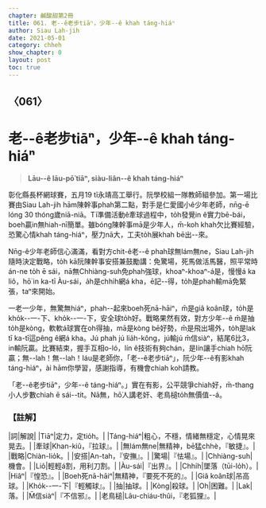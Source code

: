 ```yaml
---
chapter: 鹹酸甜第2冊
title: 061. 老--ê老步tiāⁿ，少年--ê khah táng-hiáⁿ
author: Siau Lah-jih
date: 2021-05-01
category: chheh
show_chapter: 0
layout: post
toc: true
---
```


## 〈061〉
# 老--ê老步tiāⁿ，少年--ê khah táng-hiáⁿ
> **Lāu--ê lāu-pō͘ tiāⁿ, siàu-liân--ê khah táng-hiáⁿ**

彰化縣長杯網球賽，五月19 tī永靖高工舉行。阮學校組一隊教師組參加。第一場比賽由Siau Lah-jih hām陳幹事phah第二點，對手是仁愛國小ê少年老師，nn̄g-ē lóng 30 thóng歲niā-niā。Tī準備活動ê牽球過程中，to̍h發覺in ê實力bē-bái，boeh贏in無hiah-nī簡單。雖bóng陳幹事mā是少年人，m̄-koh khah欠比賽經驗，恐驚心情khah táng-hiáⁿ，壓力nā大，工夫to̍h展khah bē出--來。

Nn̄g-ê少年老師信心滿滿，看對方chit-ê老--ê phah球無lám無ne，Siau Lah-jih隨時決定戰略，to̍h kā阮陳幹事安搭兼鼓勵講：免驚場，死馬做活馬醫，照平常時án-ne to̍h ē sái，nā無Chhiàng-suh免phah強球，khoaⁿ-khoaⁿ-á是，慢慢á ka liô，hō͘ in ka-tī Àu-sái，a̍h是chhi̍h網á kha，ē記--得，to̍h是phah輸mā免緊張，taⁿ來開始。

一老一少年，無驚無hiáⁿ，phah--起來boeh死nā-hāiⁿ，m̄是giâ koân球，to̍h是kho̍k--一-下、kho̍k--一-下，安全球to̍h好。戰略果然有效，對方少年--ê m̄是抽to̍h是kòng，軟軟á球實在oh得抽，mā是kòng bē好勢，m̄是飛出場外，to̍h是lak tī ka-tī這pêng ê網á kha。Jú phah jú lia̍h-kông，jú輸jú m̄信siàⁿ，結尾6比3，in輸阮贏。比賽結束，握手互相o-ló，lín ê技術有夠chán，是lín讓手chiah hō͘阮贏；無--lah！無--lah！Iáu是老師你，「老--ê老步tiāⁿ」，阮少年--ê有影khah táng-hiáⁿ，ài hām你學習，感謝指導，有機會chiah koh請教。

「老--ê老步tiāⁿ，少年--ê táng-hiáⁿ。」實在有影，公平競爭chiah好，m̄-thang小人步數chiah ē sái--tit。Nā無，hō͘人講老奸、老鳥槌to̍h無價值--á。

### 【註解】

|詞|解說|
|Tiāⁿ|定力，定tio̍h。|
|Táng-hiáⁿ|粗心，不穩，情緒無穩定，心情晃來晃去。|
|牽球|Khan-kiû，『拉球』。|
|無lám無ne|無精神，bē猛chhè，『敏捷』。|
|戰略|Chiàn-lio̍k。|
|安搭|An-tah，『安撫』。|
|驚場|『怯場』。|
|Chhiàng-suh|機會。|
|Liô|輕輕á割，用利刀割。|
|Àu-sái|『出界』。|
|Chhi̍h|墜落（tūi-lo̍h）。|
|Hiâⁿ|『惶恐』。|
|Boeh死nā-hāiⁿ|無精神，『要死不死的』。|
|Giâ koân球|吊高球。|
|Kho̍k--一-下|『輕觸球』。|
|抽|抽球。|
|Kòng|殺球。|
|Oh|困難。|
|Lak|落。|
|M̄信siàⁿ|『不信邪』。|
|老鳥槌|Lāu-chiáu-thûi，『老狐狸』。|
